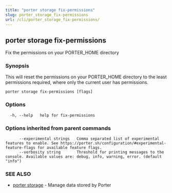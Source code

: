 ```yaml
---
title: "porter storage fix-permissions"
slug: porter_storage_fix-permissions
url: /cli/porter_storage_fix-permissions/
---
```

## porter storage fix-permissions

Fix the permissions on your PORTER_HOME directory

### Synopsis

This will reset the permissions on your PORTER_HOME directory to the least permissions required, where only the current user has permissions.

```
porter storage fix-permissions [flags]
```

### Options

```
  -h, --help   help for fix-permissions
```

### Options inherited from parent commands

```
      --experimental strings   Comma separated list of experimental features to enable. See https://porter.sh/configuration/#experimental-feature-flags for available feature flags.
      --verbosity string       Threshold for printing messages to the console. Available values are: debug, info, warning, error. (default "info")
```

### SEE ALSO

* [porter storage](/cli/porter_storage/)	 - Manage data stored by Porter

